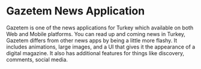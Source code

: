 # Gazetem News Application
Gazetem is one of the news applications for Turkey which available on both Web and Mobile platforms. You can read up and coming news in Turkey, Gazetem differs from other news apps by being a little more flashy. It includes animations, large images, and a UI that gives it the appearance of a digital magazine. It also has additional features for things like discovery, comments, social media.

